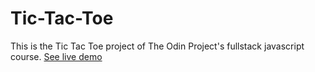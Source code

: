 # Tic-Tac-Toe

This is the Tic Tac Toe project of The Odin Project's
fullstack javascript course. [See live demo](https://sinabayati.github.io/tic-tac-toe/)
